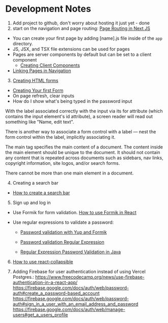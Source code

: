 # Development Notes

1. Add project to github, don't worry about hosting it just yet - done
2. start on the navigation and page routing: [Page Routing in Next JS](https://nextjs.org/docs/app/building-your-application/routing/linking-and-navigating)

- You can create your first page by adding [name].js file inside of the `app` directory.
- JS, JSX, and TSX file extensions can be used for pages
- Pages are server components by default but can be set to a client component
  - [Creating Client Components](https://nextjs.org/docs/app/building-your-application/rendering/client-components)
- [Linking Pages in Navigation](https://nextjs.org/docs/pages/building-your-application/routing/linking-and-navigating)

3. [Creating HTML forms](https://developer.mozilla.org/en-US/docs/Learn/Forms)

- [Creating Your first Form](https://developer.mozilla.org/en-US/docs/Learn/Forms/Your_first_form)
- On page refresh, clear inputs
- How do I show what's being typed in the password input

With the label associated correctly with the input via its for attribute (which contains the input element's id attribute), a screen reader will read out something like "Name, edit text".

There is another way to associate a form control with a label — nest the form control within the label, implicitly associating it.

The main tag specifies the main content of a document. The content inside the main element should be unique to the document. It should not contain any content that is repeated across documents such as sidebars, nav links, copyright information, site logos, and/or search forms.

There cannot be more than one main element in a document.

4. Creating a search bar

- [How to create a search bar](https://www.maketechstuff.com/2023/02/create-search-bar-design.html)

5. Sign up and log in

- Use Formik for form validation. [How to use Formik in React](https://youtu.be/5QJQeqCUoFE?si=MVPy7_GFmJY7wZsl)
- Use regular expressions to validate a password:

  - [Password validation with Yup and Formik](https://stackoverflow.com/questions/49502436/password-validation-with-yup-and-formik)

  - [Password validation Regular Expression](https://stackoverflow.com/questions/2370015/regular-expression-for-password-validation)

  - [Regular Expression Password Validation in Java](https://www.geeksforgeeks.org/how-to-validate-a-password-using-regular-expressions-in-java/)


6. [How to use react-collapsible](https://blog.logrocket.com/create-collapsible-react-components-react-collapsed/)

7. Adding Firebase for user authentication instead of using Vercel Postgres.:
https://www.freecodecamp.org/news/use-firebase-authentication-in-a-react-app/
https://firebase.google.com/docs/auth/web/password-auth#create_a_password-based_account
https://firebase.google.com/docs/auth/web/password-auth#sign_in_a_user_with_an_email_address_and_password
https://firebase.google.com/docs/auth/web/manage-users#get_a_users_profile
